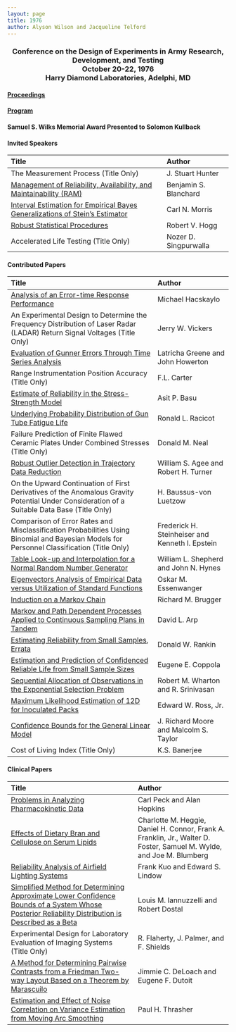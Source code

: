 ```yaml
---
layout: page
title: 1976
author: Alyson Wilson and Jacqueline Telford
---
```

<div align="center"><h3>Conference on the Design of Experiments in Army Research, Development, and Testing<br>
October 20-22, 1976<br>
Harry Diamond Laboratories, Adelphi, MD</h3></div>


#### [Proceedings](https://alysongwilson.github.io/ACAS/DOE3/DOE22.pdf#page=1)

#### [Program](https://alysongwilson.github.io/ACAS/DOE3/DOE22.pdf#page=9)

#### Samuel S. Wilks Memorial Award Presented to Solomon Kullback


#### Invited Speakers

| Title | Author |
| :--- | :--- |
| The Measurement Process (Title Only) | J. Stuart Hunter |
| [Management of Reliability, Availability, and Maintainability (RAM)](https://alysongwilson.github.io/ACAS/DOE3/DOE22.pdf#page=17) | Benjamin S. Blanchard |
| [Interval Estimation for Empirical Bayes Generalizations of Stein’s Estimator](https://alysongwilson.github.io/ACAS/DOE3/DOE22.pdf#page=237) | Carl N. Morris |
| [Robust Statistical Procedures](https://alysongwilson.github.io/ACAS/DOE3/DOE22.pdf#page=265) | Robert V. Hogg |
| Accelerated Life Testing (Title Only) | Nozer D. Singpurwalla |


#### Contributed Papers

| Title | Author |
| :--- | :--- |
| [Analysis of an Error-time Response Performance](https://alysongwilson.github.io/ACAS/DOE3/DOE22.pdf#page=47) | Michael Hacskaylo |
| An Experimental Design to Determine the Frequency Distribution of Laser Radar (LADAR) Return Signal Voltages (Title Only) | Jerry W. Vickers |
| [Evaluation of Gunner Errors Through Time Series Analysis](https://alysongwilson.github.io/ACAS/DOE3/DOE22.pdf#page=89) | Latricha Greene and John Howerton |
| Range Instrumentation Position Accuracy (Title Only) | F.L. Carter |
| [Estimate of Reliability in the Stress-Strength Model](https://alysongwilson.github.io/ACAS/DOE3/DOE22.pdf#page=113) | Asit P. Basu |
| [Underlying Probability Distribution of Gun Tube Fatigue Life](https://alysongwilson.github.io/ACAS/DOE3/DOE22.pdf#page=127) | Ronald L. Racicot |
| Failure Prediction of Finite Flawed Ceramic Plates Under Combined Stresses (Title Only) | Donald M. Neal |
| [Robust Outlier Detection in Trajectory Data Reduction](https://alysongwilson.github.io/ACAS/DOE3/DOE22.pdf#page=159) | William S. Agee and Robert H. Turner |
| On the Upward Continuation of First Derivatives of the Anomalous Gravity Potential Under Consideration of a Suitable Data Base (Title Only) | H. Baussus-von Luetzow |
| Comparison of Error Rates and Misclassification Probabilities Using Binomial and Bayesian Models for Personnel Classification (Title Only) | Frederick H. Steinheiser and Kenneth I. Epstein |
| [Table Look-up and Interpolation for a Normal Random Number Generator](https://alysongwilson.github.io/ACAS/DOE3/DOE22.pdf#page=169) | William L. Shepherd and John N. Hynes |
| [Eigenvectors Analysis of Empirical Data versus Utilization of Standard Functions](https://alysongwilson.github.io/ACAS/DOE3/DOE22.pdf#page=181) | Oskar M. Essenwanger |
| [Induction on a Markov Chain](https://alysongwilson.github.io/ACAS/DOE3/DOE22.pdf#page=195) | Richard M. Brugger |
| [Markov and Path Dependent Processes Applied to Continuous Sampling Plans in Tandem](https://alysongwilson.github.io/ACAS/DOE3/DOE22.pdf#page=205) | David L. Arp |
| [Estimating Reliability from Small Samples](https://alysongwilson.github.io/ACAS/DOE22/DOE22.pdf#page=268), [Errata](https://alysongwilson.github.io/ACAS/DOE4/DOE27.pdf#page=528) | Donald W. Rankin |
| [Estimation and Prediction of Confidenced Reliable Life from Small Sample Sizes](https://alysongwilson.github.io/ACAS/DOE3/DOE22.pdf#page=315) | Eugene E. Coppola |
| [Sequential Allocation of Observations in the Exponential Selection Problem](https://alysongwilson.github.io/ACAS/DOE3/DOE22.pdf#page=329) | Robert M. Wharton and R. Srinivasan |
| [Maximum Likelihood Estimation of 12D for Inoculated Packs](https://alysongwilson.github.io/ACAS/DOE3/DOE22.pdf#page=335) | Edward W. Ross, Jr. |
| [Confidence Bounds for the General Linear Model](https://alysongwilson.github.io/ACAS/DOE3/DOE22.pdf#page=345) | J. Richard Moore and Malcolm S. Taylor |
| Cost of Living Index (Title Only) | K.S. Banerjee |


#### Clinical Papers

| Title | Author |
| :--- | :--- |
| [Problems in Analyzing Pharmacokinetic Data](https://alysongwilson.github.io/ACAS/DOE3/DOE22.pdf#page=27) | Carl Peck and Alan Hopkins |
| [Effects of Dietary Bran and Cellulose on Serum Lipids](https://alysongwilson.github.io/ACAS/DOE3/DOE22.pdf#page=39) | Charlotte M. Heggie, Daniel H. Connor, Frank A. Franklin, Jr., Walter D. Foster, Samuel M. Wylde, and Joe M. Blumberg |
| [Reliability Analysis of Airfield Lighting Systems](https://alysongwilson.github.io/ACAS/DOE3/DOE22.pdf#page=63) | Frank Kuo and Edward S. Lindow |
| [Simplified Method for Determining Approximate Lower Confidence Bounds of a System Whose Posterior Reliability Distribution is Described as a Beta](https://alysongwilson.github.io/ACAS/DOE3/DOE22.pdf#page=81) | Louis M. Iannuzzelli and Robert Dostal |
| Experimental Design for Laboratory Evaluation of Imaging Systems (Title Only) | R. Flaherty, J. Palmer, and F. Shields |
| [A Method for Determining Pairwise Contrasts from a Friedman Two-way Layout Based on a Theorem by Marascuilo](https://alysongwilson.github.io/ACAS/DOE3/DOE22.pdf#page=107) | Jimmie C. DeLoach and Eugene F. Dutoit |
| [Estimation and Effect of Noise Correlation on Variance Estimation from Moving Arc Smoothing](https://alysongwilson.github.io/ACAS/DOE3/DOE22.pdf#page=141) | Paul H. Thrasher |
